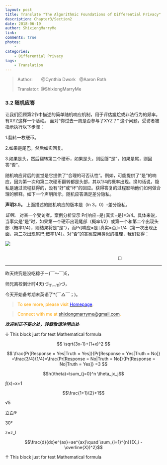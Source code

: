 ```yaml
--- 
layout: post
title: Translate "The Algorithmic Foundations of Differential Privacy"
description: Chapter3/Section2 
date: 2018-06-19 
author: ShixiongMarryMe  
link: 
comments: true
photos:
    -
categories:
    - Differential Privacy
tags: 
    - Translation
--- 
```


>Author: &#160;&#160;&#160;&#160;&#160;&#160;@Cynthia Dwork &#160;&#160;@Aaron Roth
>
>Translator: @ShixiongMarryMe


### 3.2 随机应答
让我们回顾第2节中描述的简单随机响应机制，用于评估尴尬或非法行为的频率。有XYZ这样一个活动。 面对“你过去一周是否参与了XYZ？” 这个问题，受访者被指示执行以下步骤：

1.翻转一枚硬币。

2.如果是尾巴，然后如实回复。

3.如果是头，然后翻转第二个硬币，如果是头，则回答“是”，如果是尾，则回答“否”。

随机响应背后的直觉是它提供了“合理的可否认性”。例如，可能提供了“是”的响应，因为第一次和第二次硬币翻转都是头部，其以1/4的概率出现。换句话说，隐私是通过流程获得的，没有“好”或“坏”的回应。获得答复的过程影响他们如何做合理的解释。如下一个声明所示，随机应答满足差分隐私。

**声明3.5。** 上面描述的随机响应的版本是（ln 3，0）-差分隐私。

*证明。* 对某一个受访者。案例分析显示 Pr[响应=是`|`真实=是]=3/4。具体来说，当事实是“是”时，如果第一个硬币出现尾部（概率1/2）或第一个和第二个出现头部（概率1/4），则结果将是“是”），而Pr[响应=是`|`真实=否]=1/4（第一次出现正面，第二次出现尾巴;概率1/4）。对“否”的答案应用类似的推理，我们获得：

<img src="http://latex.codecogs.com/gif.latex?\inline&space;\fn_cs&space;\frac{Pr[Response&space;=&space;Yes|Truth&space;=&space;Yes]}{Pr[Response&space;=&space;Yes|Truth&space;=&space;No]}&space;=\frac{3/4}{1/4}=\frac{Pr[Response&space;=&space;No|Truth&space;=&space;No]}{Pr[Response&space;=&space;No|Truth&space;=&space;Yes]}&space;=3"/>

&#160;&#160;&#160;&#160;&#160;&#160;&#160;&#160;&#160;&#160;&#160;&#160;&#160;&#160;&#160;&#160;&#160;&#160;&#160;&#160;&#160;&#160;&#160;&#160;&#160;&#160;&#160;&#160;&#160;&#160;&#160;&#160;&#160;&#160;&#160;&#160;&#160;&#160;&#160;&#160;&#160;&#160;&#160;&#160;&#160;&#160;&#160;&#160;&#160;&#160;&#160;&#160;&#160;&#160;&#160;&#160;&#160;&#160;&#160;&#160;&#160;&#160;&#160;&#160;&#160;&#160;&#160;&#160;&#160;&#160;&#160;&#160;&#160;&#160;&#160;&#160;&#160;&#160;&#160;&#160;&#160;&#160;&#160;&#160;&#160;&#160;&#160;&#160;&#160;&#160;&#160;&#160;&#160;&#160;&#160;&#160;&#160;&#160;&#160;&#160;&#160;&#160;&#160;&#160;&#160;&#160;&#160;&#160;&#160;&#160;&#160;&#160;&#160;&#160;&#160;&#160;&#160;&#160;&#160;&#160;&#160;&#160;&#160;&#160;&#160;&#160;&#160;&#160;&#160;&#160;&#160;&#160;&#160;&#160;&#160;&#160;&#160;&#160;&#160;&#160;&#160;&#160;&#160;&#160;&#160;&#160;&#160;&#160;&#160;&#160;&#160;&#160;&#160;&#160;&#160;&#160;&#160;&#160;&#160;&#160;&#160;&#160;&#160;&#160;&#160;&#160;&#160;&#160;&#160;&#160;&#160;&#160;&#160;&#160;&#160;&#160;&#160;&#160;&#160;&#160;&#160;&#160;&#160;&#160;&#160;&#160;&#160;&#160;&#160;&#160;&#160;&#160;&#160;&#160;&#160;&#160;&#160;&#160;&#160;&#160;&#160;&#160;&#160;&#160;&#160;&#160;&#160;&#160;&#160;&#160;&#160;&#160;&#160;&#160;&#160;&#160;&#160;&#160;&#160;&#160;□

---

昨天终究是没吃粽子ー(￣～￣)ξ，

师兄离校倒计时4天(づ╥﹏╥)づ，

今天开始备考期末英语了*(￣△￣；)。

> <span style="color:orange"> To see more, please visit [<span style="color:blue">Homepage</span>](https://ShixiongMarryMe.github.io/). </span>

> <span style="color:orange"> Connect with me at <span style="color:blue"><shixiongmarryme@gmail.com></span>. </span>


__*欢迎纠正不妥之处，转载敬请注明出处*__

[comment]: <> (&nbsp;这是空行)
[comment]: <> (&#160;这是空格)
[comment]: <> (a reference style link.)
[//]: <> (This is also a comment.)
[//]: # (This may be the most platform independent comment)
[^_^]:
    &nbsp;这是空行

[>_<]:
    &#160;这是空格

[>_>]:
    3



↓ This block just for test Mathematical formula

 $$
 \sqrt{3x-1}+(1+x)^2
 $$

 $$
 \frac{Pr[Response = Yes|Truth = Yes]}{Pr[Response = Yes|Truth = No]} =\frac{3/4}{1/4}=\frac{Pr[Response = No|Truth = No]}{Pr[Response = No|Truth = Yes]} =3
 $$

 $$h(\theta)=\sum_{j=0}^n \theta_jx_j$$

 &fnof;(x)=x+1

 $$\frac{1+1}{2}+1$$

 &radic;5

 立白&reg;

 30&deg;

 z=z_l

 $$\frac{d}{dx}e^{ax}=ae^{ax}\quad \sum_{i=1}^{n}{(X_i - \overline{X})^2}$$

↑ This block just for test Mathematical formula

<script type="text/javascript" async src="https://cdn.mathjax.org/mathjax/latest/MathJax.js?config=TeX-MML-AM_CHTML">
</script>
